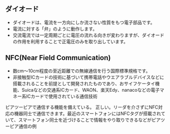 

## ダイオード
- ダイオードは、電流を一方向にしか流さない性質をもつ電子部品です。
- 電流に対する「弁」のように動作します。
- 交流電流では一定周期ごとに電圧の流れる向きが変わりますが、ダイオードの作用を利用することで正電圧のみを取り出しています。





## NFC(Near Field Communication)
- 数cm～10cm程度の至近距離での無線通信を行う国際標準規格です。
- 非接触型ICカードの技術に基づいて携帯電話やウエアラブルデバイスなどに搭載されることを前提として開発されたものであり、おサイフケータイ機能、Suicaなどの交通系ICカード、WAON、楽天Edy、nanacoなどの電子マネー系ICカードで使用されている通信技術

ピアツーピアで通信する機能を備えている。
正しい。リーダを介さずにNFC対応の機器同士で通信できます。最近のスマートフォンにはNFCタグが搭載されていて、スマートフォン同士を近づけることで情報をやり取りできるなどがピアツーピア通信の例